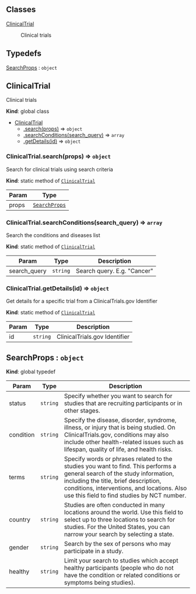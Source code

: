 ## Classes

<dl>
<dt><a href="#ClinicalTrial">ClinicalTrial</a></dt>
<dd><p>Clinical trials</p>
</dd>
</dl>

## Typedefs

<dl>
<dt><a href="#SearchProps">SearchProps</a> : <code>object</code></dt>
<dd></dd>
</dl>

<a name="ClinicalTrial"></a>

## ClinicalTrial
Clinical trials

**Kind**: global class  

* [ClinicalTrial](#ClinicalTrial)
    * [.search(props)](#ClinicalTrial.search) ⇒ <code>object</code>
    * [.searchConditions(search_query)](#ClinicalTrial.searchConditions) ⇒ <code>array</code>
    * [.getDetails(id)](#ClinicalTrial.getDetails) ⇒ <code>object</code>

<a name="ClinicalTrial.search"></a>

### ClinicalTrial.search(props) ⇒ <code>object</code>
Search for clinical trials using search criteria

**Kind**: static method of [<code>ClinicalTrial</code>](#ClinicalTrial)  

| Param | Type |
| --- | --- |
| props | [<code>SearchProps</code>](#SearchProps) | 

<a name="ClinicalTrial.searchConditions"></a>

### ClinicalTrial.searchConditions(search_query) ⇒ <code>array</code>
Search the conditions and diseases list

**Kind**: static method of [<code>ClinicalTrial</code>](#ClinicalTrial)  

| Param | Type | Description |
| --- | --- | --- |
| search_query | <code>string</code> | Search query. E.g. "Cancer" |

<a name="ClinicalTrial.getDetails"></a>

### ClinicalTrial.getDetails(id) ⇒ <code>object</code>
Get details for a specific trial from a ClinicalTrials.gov Identifier

**Kind**: static method of [<code>ClinicalTrial</code>](#ClinicalTrial)  

| Param | Type | Description |
| --- | --- | --- |
| id | <code>string</code> | ClinicalTrials.gov Identifier |

<a name="SearchProps"></a>

## SearchProps : <code>object</code>
**Kind**: global typedef  

| Param | Type | Description |
| --- | --- | --- |
| status | <code>string</code> | Specify whether you want to search for studies that are recruiting participants or in other stages. |
| condition | <code>string</code> | Specify the disease, disorder, syndrome, illness, or injury that is being studied. On ClinicalTrials.gov, conditions may also include other health-related issues such as lifespan, quality of life, and health risks. |
| terms | <code>string</code> | Specify words or phrases related to the studies you want to find. This performs a general search of the study information, including the title, brief description, conditions, interventions, and locations. Also use this field to find studies by NCT number. |
| country | <code>string</code> | Studies are often conducted in many locations around the world. Use this field to select up to three locations to search for studies. For the United States, you can narrow your search by selecting a state. |
| gender | <code>string</code> | Search by the sex of persons who may participate in a study. |
| healthy | <code>string</code> | Limit your search to studies which accept healthy participants (people who do not have the condition or related conditions or symptoms being studies). |

